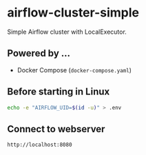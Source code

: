 airflow-cluster-simple
======================

Simple Airflow cluster with LocalExecutor.

Powered by ...
--------------
- Docker Compose (`docker-compose.yaml`)

Before starting in Linux
------------------------
```bash
echo -e "AIRFLOW_UID=$(id -u)" > .env
```

Connect to webserver
--------------------
```
http://localhost:8080
```